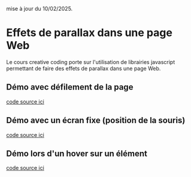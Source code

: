 mise à jour du 10/02/2025.

# Effets de parallax dans une page Web
Le cours creative coding porte sur l'utilisation de librairies javascript permettant de faire des effets de parallax dans une page Web.

## Démo avec défilement de la page
[code source ici](parallax-defilement/index.html)

## Démo avec un écran fixe (position de la souris)
[code source ici](parallax-ecran-fixe/index.html)

## Démo lors d'un hover sur un élément
[code source ici](parallax-hover-effect/index.html)
